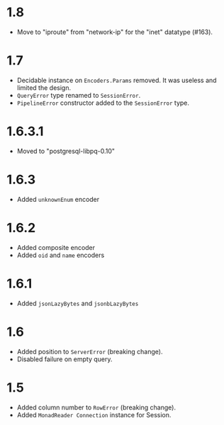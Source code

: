 # 1.8

- Move to "iproute" from "network-ip" for the "inet" datatype (#163).

# 1.7

- Decidable instance on `Encoders.Params` removed. It was useless and limited the design.
- `QueryError` type renamed to `SessionError`.
- `PipelineError` constructor added to the `SessionError` type.

# 1.6.3.1

- Moved to "postgresql-libpq-0.10"

# 1.6.3

- Added `unknownEnum` encoder

# 1.6.2

- Added composite encoder
- Added `oid` and `name` encoders

# 1.6.1

- Added `jsonLazyBytes` and `jsonbLazyBytes`

# 1.6

- Added position to `ServerError` (breaking change).
- Disabled failure on empty query.

# 1.5

- Added column number to `RowError` (breaking change).
- Added `MonadReader Connection` instance for Session.
